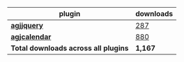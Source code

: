 plugin|downloads
------|----------
[**agjjquery**](https://www.npmjs.com/package/agjjquery)|[287](https://www.npmjs.com/package/agjjquery)
[**agjcalendar**](https://www.npmjs.com/package/agjcalendar)|[880](https://www.npmjs.com/package/agjcalendar)
**Total downloads across all plugins**|**1,167**
